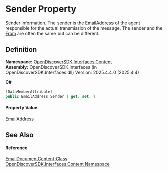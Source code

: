 # Sender Property


Sender information. The sender is the <a href="21765f9e-0286-ef3c-c3bd-4e06b00b365a">EmailAddress</a> of the agent responsible for the actual transmission of the message. The sender and the <a href="25d1f2f6-7328-efe7-08f2-c4e4258cc5ee">From</a> are often the same but can be different.



## Definition
**Namespace:** <a href="79f11d04-c275-b915-db5b-ab2227989555">OpenDiscoverSDK.Interfaces.Content</a>  
**Assembly:** OpenDiscoverSDK.Interfaces (in OpenDiscoverSDK.Interfaces.dll) Version: 2025.4.4.0 (2025.4.4)

**C#**
``` C#
[DataMemberAttribute]
public EmailAddress Sender { get; set; }
```



#### Property Value
<a href="21765f9e-0286-ef3c-c3bd-4e06b00b365a">EmailAddress</a>

## See Also


#### Reference
<a href="4ead9d3b-7f35-a7fc-a759-9441e2ab2eb5">EmailDocumentContent Class</a>  
<a href="79f11d04-c275-b915-db5b-ab2227989555">OpenDiscoverSDK.Interfaces.Content Namespace</a>  
